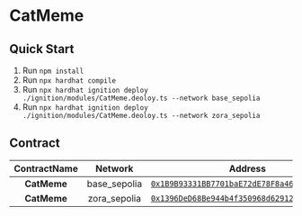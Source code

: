 # CatMeme

## Quick Start

1. Run `npm install`
2. Run `npx hardhat compile`
3. Run `npx hardhat ignition deploy ./ignition/modules/CatMeme.deoloy.ts --network base_sepolia`
4. Run `npx hardhat ignition deploy ./ignition/modules/CatMeme.deoloy.ts --network zora_sepolia`

## Contract

| ContractName | Network | Address |
| :----------: | :-----: | :-----: |
| **CatMeme** | base_sepolia | [`0x1B9B93331BB7701baE72dE78F8a4647c06f8bAE7`](https://sepolia.basescan.org/address/0x1B9B93331BB7701baE72dE78F8a4647c06f8bAE7) |
| **CatMeme** | zora_sepolia | [`0x1396DeD68Be944b4f350968d62912babEDD8b245`](https://999999999.testnet.routescan.io/token/0x1396DeD68Be944b4f350968d62912babEDD8b245) |

